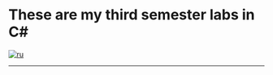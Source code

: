 # These are my third semester labs in C#
[![ru](https://img.shields.io/badge/lang-ru-green.svg)](https://github.com/nikolay2022/sem3_csharp/blob/main/README.ru.md)

---

